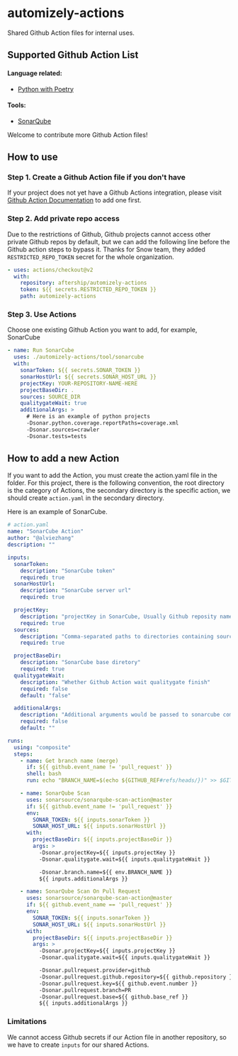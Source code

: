 # automizely-actions

Shared Github Action files for internal uses.

## Supported Github Action List

#### Language related:

- [Python with Poetry](lang/python-poetry)

#### Tools:

- [SonarQube](tool/sonarcube)

Welcome to contribute more Github Action files!

## How to use

### Step 1. Create a Github Action file if you don't have

If your project does not yet have a Github Actions integration, please visit [Github Action Documentation](https://docs.github.com/en/actions) to add one first.

### Step 2. Add private repo access

Due to the restrictions of Github, Github projects cannot access other private Github repos by default,
but we can add the following line before the Github action steps to bypass it.
Thanks for Snow team, they added `RESTRICTED_REPO_TOKEN` secret for the whole organization.

```yaml
- uses: actions/checkout@v2
  with:
    repository: aftership/automizely-actions
    token: ${{ secrets.RESTRICTED_REPO_TOKEN }}
    path: automizely-actions
```

### Step 3. Use Actions

Choose one existing Github Action you want to add, for example, SonarCube

```yaml
- name: Run SonarCube
  uses: ./automizely-actions/tool/sonarcube
  with:
    sonarToken: ${{ secrets.SONAR_TOKEN }}
    sonarHostUrl: ${{ secrets.SONAR_HOST_URL }}
    projectKey: YOUR-REPOSITORY-NAME-HERE
    projectBaseDir: .
    sources: SOURCE_DIR
    qualitygateWait: true
    additionalArgs: >
      # Here is an example of python projects
      -Dsonar.python.coverage.reportPaths=coverage.xml
      -Dsonar.sources=crawler
      -Dsonar.tests=tests
```

## How to add a new Action

If you want to add the Action, you must create the action.yaml file in the folder. For this project, there is the following convention,
the root directory is the category of Actions, the secondary directory is the specific action, we should create `action.yaml` in the secondary directory.

Here is an example of SonarCube.

```yaml
# action.yaml
name: "SonarCube Action"
author: "@alviezhang"
description: ""

inputs:
  sonarToken:
    description: "SonarCube token"
    required: true
  sonarHostUrl:
    description: "SonarCube server url"
    required: true

  projectKey:
    description: "projectKey in SonarCube, Usually Github reposity name"
    required: true
  sources:
    description: "Comma-separated paths to directories containing source files"
    required: true

  projectBaseDir:
    description: "SonarCube base diretory"
    required: true
  qualitygateWait:
    description: "Whether Github Action wait qualitygate finish"
    required: false
    default: "false"

  additionalArgs:
    description: "Additional arguments would be passed to sonarcube command line"
    required: false
    default: ""

runs:
  using: "composite"
  steps:
    - name: Get branch name (merge)
      if: ${{ github.event_name != 'pull_request' }}
      shell: bash
      run: echo "BRANCH_NAME=$(echo ${GITHUB_REF#refs/heads/})" >> $GITHUB_ENV

    - name: SonarQube Scan
      uses: sonarsource/sonarqube-scan-action@master
      if: ${{ github.event_name != 'pull_request' }}
      env:
        SONAR_TOKEN: ${{ inputs.sonarToken }}
        SONAR_HOST_URL: ${{ inputs.sonarHostUrl }}
      with:
        projectBaseDir: ${{ inputs.projectBaseDir }}
        args: >
          -Dsonar.projectKey=${{ inputs.projectKey }}
          -Dsonar.qualitygate.wait=${{ inputs.qualitygateWait }}

          -Dsonar.branch.name=${{ env.BRANCH_NAME }}
          ${{ inputs.additionalArgs }}

    - name: SonarQube Scan On Pull Request
      uses: sonarsource/sonarqube-scan-action@master
      if: ${{ github.event_name == 'pull_request' }}
      env:
        SONAR_TOKEN: ${{ inputs.sonarToken }}
        SONAR_HOST_URL: ${{ inputs.sonarHostUrl }}
      with:
        projectBaseDir: ${{ inputs.projectBaseDir }}
        args: >
          -Dsonar.projectKey=${{ inputs.projectKey }}
          -Dsonar.qualitygate.wait=${{ inputs.qualitygateWait }}

          -Dsonar.pullrequest.provider=github
          -Dsonar.pullrequest.github.repository=${{ github.repository }}
          -Dsonar.pullrequest.key=${{ github.event.number }}
          -Dsonar.pullrequest.branch=PR
          -Dsonar.pullrequest.base=${{ github.base_ref }}
          ${{ inputs.additionalArgs }}
```

### Limitations

We cannot access Github secrets if our Action file in another repository, so we have to create `inputs` for our shared Actions.
